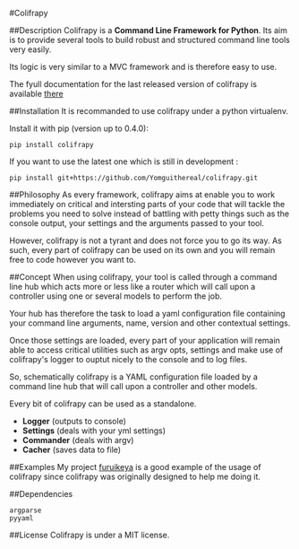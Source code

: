 #Colifrapy

##Description
Colifrapy is a **Command Line Framework for Python**.
Its aim is to provide several tools to build robust and
structured command line tools very easily.

Its logic is very similar to a MVC framework and is therefore easy to use.

The fyull documentation for the last released version of colifrapy is available [there](http://yomguithereal.github.io/colifrapy/)

##Installation
It is recommanded to use colifrapy under a python virtualenv.

Install it with pip (version up to 0.4.0):

```
pip install colifrapy
```

If you want to use the latest one which is still in development :

```
pip install git+https://github.com/Yomguithereal/colifrapy.git
```

##Philosophy
As every framework, colifrapy aims at enable you to work immediately on critical and intersting parts of
your code that will tackle the problems you need to solve instead of battling with petty
things such as the console output, your settings and the arguments passed to your tool.

However, colifrapy is not a tyrant and does not force you to go its way. As such, every part of colifrapy can
be used on its own and you will remain free to code however you want to.

##Concept
When using colifrapy, your tool is called through a command line hub which acts more or less like a router which will call upon a controller using one or several models to perform the job.

Your hub has therefore the task to load a yaml configuration file containing your command line
arguments, name, version and other contextual settings.

Once those settings are loaded, every part of your application will remain able to access critical
utilities such as argv opts, settings and make use of colifrapy's logger to ouptut nicely to the console and to log files.

So, schematically colifrapy is a YAML configuration file loaded by a command line hub that will call upon
a controller and other models.

Every bit of colifrapy can be used as a standalone.

* **Logger** (outputs to console)
* **Settings** (deals with your yml settings)
* **Commander** (deals with argv)
* **Cacher** (saves data to file)

##Examples
My project [furuikeya](https://github.com/Yomguithereal/furuikeya) is a good example of the usage
of colifrapy since colifrapy was originally designed to help me doing it.

##Dependencies

	argparse
	pyyaml

##License
Colifrapy is under a MIT license.